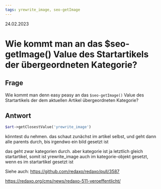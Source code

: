 ```yaml
---
tags: yrewrite_image, seo-getImage
---
```


24.02.2023

# Wie kommt man an das $seo-getImage() Value des Startartikels der übergeordneten Kategorie?


## Frage

Wie kommt man denn easy peasy an das `$seo-getImage()` Value des Startartikels der dem aktuellen Artikel übergeordneten Kategorie?

## Antwort

``` php
$art->getClosestValue('yrewrite_image')
``` 
könntest du nehmen.
das schaut zunächst im artikel selbst, und geht dann alle parents durch, bis irgendwo ein bild gesetzt ist

das geht zwar kategorien durch. aber kategorie ist ja  letztlich gleich startartikel, somit ist yrewrite_image auch im kategorie-objekt gesetzt, wenn es im startartikel gesetzt ist

Siehe auch: https://github.com/redaxo/redaxo/pull/3587

https://redaxo.org/cms/news/redaxo-511-veroeffentlicht/
